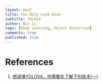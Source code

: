 ```yaml
---
layout: post
title: You Only Look Once
subtitle: YOLOv4
author: Bin Li
tags: [Deep Learning, Object Detection]
comments: true
published: true
---
```




# References
1. [想读懂YOLOV4，你需要先了解下列技术(一)](https://zhuanlan.zhihu.com/p/139764729)